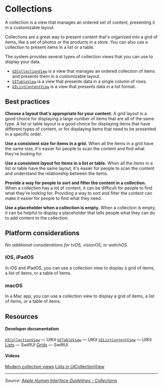 # Collections

A collection is a view that manages an ordered set of content, presenting it in a customizable layout.

Collections are a great way to present content that's organized into a grid of items, like a set of photos or the products in a store. You can also use a collection to present items in a list or a table.

The system provides several types of collection views that you can use to display your data.

- [`UICollectionView`](/documentation/uikit/uicollectionview) is a view that manages an ordered collection of items and presents them in a customizable layout.
- [`UITableView`](/documentation/uikit/uitableview) is a view that presents data in a single column of rows.
- [`UIListContentView`](/documentation/uikit/uilistcontentview) is a view that presents data in a list format.

## Best practices

**Choose a layout that's appropriate for your content.** A grid layout is a good choice for displaying a large number of items that are all of the same type. A list or table layout is a good choice for displaying items that have different types of content, or for displaying items that need to be presented in a specific order.

**Use a consistent size for items in a grid.** When all the items in a grid have the same size, it's easier for people to scan the content and find what they're looking for.

**Use a consistent layout for items in a list or table.** When all the items in a list or table have the same layout, it's easier for people to scan the content and understand the relationship between the items.

**Provide a way for people to sort and filter the content in a collection.** When a collection has a lot of content, it can be difficult for people to find what they're looking for. Providing a way to sort and filter the content can make it easier for people to find what they need.

**Use a placeholder when a collection is empty.** When a collection is empty, it can be helpful to display a placeholder that tells people what they can do to add content to the collection.

## Platform considerations

_No additional considerations for tvOS, visionOS, or watchOS._

### iOS, iPadOS

In iOS and iPadOS, you can use a collection view to display a grid of items, a list of items, or a table of items.

### macOS

In a Mac app, you can use a collection view to display a grid of items, a list of items, or a table of items.

## Resources

#### Developer documentation

[`UICollectionView`](/documentation/uikit/uicollectionview) — UIKit
[`UITableView`](/documentation/uikit/uitableview) — UIKit
[`UIListContentView`](/documentation/uikit/uilistcontentview) — UIKit
[Lists](https://developer.apple.com/documentation/SwiftUI/List) — SwiftUI
[Grids](https://developer.apple.com/documentation/SwiftUI/Grid) — SwiftUI

#### Videos

[Modern collection views](https://developer.apple.com/videos/play/wwdc2020/10097)
[Lists in UICollectionView](https://developer.apple.com/videos/play/wwdc2020/10026)

---

_Source: [Apple Human Interface Guidelines - Collections](https://developer.apple.com/design/human-interface-guidelines/collections)_
